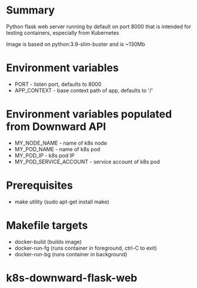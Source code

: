 # Summary
Python flask web server running by default on port 8000 that is intended for testing containers, especially from Kubernetes

Image is based on python:3.9-slim-buster and is ~130Mb

# Environment variables

* PORT - listen port, defaults to 8000
* APP_CONTEXT - base context path of app, defaults to '/'

# Environment variables populated from Downward API
* MY_NODE_NAME - name of k8s node
* MY_POD_NAME - name of k8s pod
* MY_POD_IP - k8s pod IP
* MY_POD_SERVICE_ACCOUNT - service account of k8s pod

# Prerequisites
* make utility (sudo apt-get install make)

# Makefile targets
* docker-build (builds image)
* docker-run-fg (runs container in foreground, ctrl-C to exit)
* docker-run-bg (runs container in background)
# k8s-downward-flask-web
